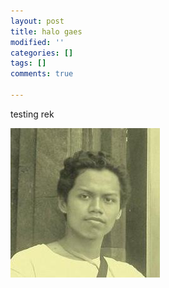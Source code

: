 ```yaml
---
layout: post
title: halo gaes
modified: ''
categories: []
tags: []
comments: true

---
```

testing rek

![](/uploads/3723838.jpg)